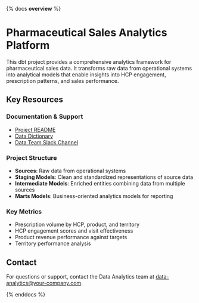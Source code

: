 {% docs __overview__ %}

# Pharmaceutical Sales Analytics Platform

This dbt project provides a comprehensive analytics framework for pharmaceutical sales data. It transforms raw data from operational systems into analytical models that enable insights into HCP engagement, prescription patterns, and sales performance.

## Key Resources

### Documentation & Support
- [Project README](https://github.com/your-organization/airflow_dbt_snowflake)
- [Data Dictionary](https://confluence.your-company.com/data-dictionary)
- [Data Team Slack Channel](https://slack.com/your-company/data-team)

### Project Structure
- **Sources**: Raw data from operational systems
- **Staging Models**: Clean and standardized representations of source data
- **Intermediate Models**: Enriched entities combining data from multiple sources
- **Marts Models**: Business-oriented analytics models for reporting

### Key Metrics
- Prescription volume by HCP, product, and territory
- HCP engagement scores and visit effectiveness
- Product revenue performance against targets
- Territory performance analysis

## Contact

For questions or support, contact the Data Analytics team at data-analytics@your-company.com.

{% enddocs %} 
